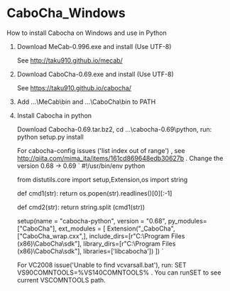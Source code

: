 # CaboCha_Windows
How to install Cabocha on Windows and use in Python


1.  Download MeCab-0.996.exe and install (Use UTF-8) 

    See http://taku910.github.io/mecab/
    
2.  Download CaboCha-0.69.exe and install (Use UTF-8)

    See https://taku910.github.io/cabocha/
    
3.  Add ...\MeCab\bin and ...\CaboCha\bin to PATH
4.  Install Cabocha in python

    Download Cabocha-0.69.tar.bz2, cd ...\cabocha-0.69\python, run: python setup.py install
    
    For cabocha-config issues ('list index out of range') , see http://qiita.com/mima_ita/items/161cd869648edb30627b . Change the version 0.68 -> 0.69
    `
    #!/usr/bin/env python

    from distutils.core import setup,Extension,os
    import string
    
    def cmd1(str):
        return os.popen(str).readlines()[0][:-1]
    
    def cmd2(str):
        return string.split (cmd1(str))
    
    setup(name = "cabocha-python",
        version = "0.68",
        py_modules=["CaboCha"],
        ext_modules = [
            Extension("_CaboCha",
                ["CaboCha_wrap.cxx",],
                include_dirs=[r"C:\Program Files (x86)\CaboCha\sdk"],
                library_dirs=[r"C:\Program Files (x86)\CaboCha\sdk"],
                libraries=['libcabocha'])
    ])
    `
    
    For VC2008 issue('Unable to find vcvarsall.bat'), run: SET VS90COMNTOOLS=%VS140COMNTOOLS% .  You can runSET to see current VSCOMNTOOLS path.
